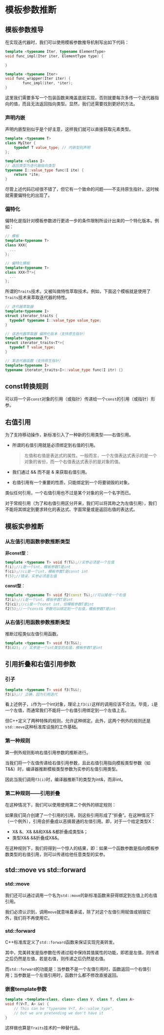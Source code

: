 # 模板参数推断

## 模板参数推导

在实现迭代器时，我们可以使用模板参数推导机制写出如下代码：

``` c++
template <typename Iter, typename ElementType>
void func_impl(Iter iter, ElementType type) {
        
}

template <typename Iter>
void func_wrapper(Iter iter) {
        func_impl(iter, *iter); 
}
```

这里我们需要多写一个包装函数来掩盖底层实现，否则就要每次多传一个迭代器指向的值，而且无法返回指向类型。显然，我们还需要找到更好的方法。

### 声明内嵌

声明内嵌型别似乎是个好主意，这样我们就可以直接获取元素类型。

``` c++
template <typename T>
class MyIter {
    typedef T value_type; // 内嵌型别声明
};

template <class I>
// 返回类型为迭代器指向类型
typename I::value_type func(I ite) {
    return *ite;
}
```

尽管上述代码已经很不错了，但它有一个致命的问题——不支持原生指针。这时候就需要偏特化的出现了。

### 偏特化

偏特化是指针对模板参数进行更进一步的条件限制所设计出来的一个特化版本。例如：

``` c++
// 模板
template<typename T>
class XXX{
  ...
};

// 偏特化模板
template<typename T>
class XXX<T*>{
  ...
};
```

所谓的`Traits`技术，又被叫做特性萃取技术。例如，下面这个模板就是使用了`Traits`技术来萃取迭代器的特性。

``` c++
// 迭代器萃取器
template<typename I>
struct iterator_traits {
  typedef typename I::value_type value_type;
}

// 该迭代器萃取器 偏特化版本（支持原生指针）
template<typename T>
struct iterator_traits<T*>{
  typedef T value_type;
}

// 某迭代器函数（支持原生指针）
template<typename I>
typename iterator_traits<I>::value_type func(I itr) {}
```

## const转换规则

可以将一个非`const`对象的引用（或指针）传递给一个`const`的引用（或指针）形参。

## 右值引用

为了支持移动操作，新标准引入了一种新的引用类型——右值引用。

- 所谓的右值引用就是必须绑定到右值的引用。

  > 左值和右值是表达式的属性。一般而言，一个左值表达式表示的是一个对象的省份，而一个右值表达式表示的是对象的值。

- 我们通过 && 而不是 & 来获取右值引用。
- 右值引用有一个重要的性质，只能绑定到一个将要销毁的对象。

类似任何引用，一个右值引用也不过是某个对象的另一个名字而已。

对于常规引用（为了和右值引用区分开来，我们可以将其称之为左值引用），我们不能将其绑定到要求转化的表达式、字面常量或是返回右值的表达式。

## 模板实参推断

### 从左值引用函数参数推断类型

**非const型**：

``` c++
template <typename T> void f(T&);//实参必须是一个左值
f(i);//i是一个int，模板参数T是int
f(ci);//ci是一个int，模板参数T是const int
f(5);//错误，实参必须是左值
```

**const型**：

``` c++
template <typename T> void f2(const T&);//可以接收一个右值
f2(i);//i是一个int，模板参数T是int
f2(ci);//ci是一个const int，但模板参数T是int
f2(5);//一个const& 参数可以绑定到一个右值，模板参数T是int
```

### 从右值引用函数参数推断类型

推断过程类似左值引用函数。

``` c++
template <typename T> void f3(T&&);
f3(42); // 实参是一个int类型的右值，模板参数T是int
```

## 引用折叠和右值引用参数

### 引子

``` c++
template <typename T> void f3(T&&);
f3(i);// 正确，因为引用迭代
```

看上述例子，`i`作为一个int对象，理论上`f3(i)`这样的调用应该不合法。毕竟，`i`是一个左值，而通常我们不能将一个右值引用绑定到一个左值上去。

但C++定义了两种特殊的规则，允许这种绑定。此外，这两个例外的规则还是`std::move`这种标准库设施的工作基础。

### 第一种规则

第一例外规则影响右值引用参数的推断进行。

当我们将一个左值传递给右值引用参数，且此右值引用指向模板类型参数（如T&&）时，编译器推断模板类型参数为实参的左值引用类型。

因此当我们调用`f3(i)`时，编译器推断T的类型为int&，而非int。

### 第二种规则——引用折叠

在这种情况下，我们可以使用使用第二个例外的绑定规则：

如果我们简介创建了一个引用的引用，则这些引用形成了“折叠”。在这种情况下（一个例外），引用会折叠成以恶搞普通的左值引用。即，对于一个给定类型X：

- X& &、X& &&和X&& &都折叠成类型&；
- 类型X&& &&折叠成X&&。

在这种规则下，我们将得到一个惊人的结果，即：如果一个函数参数是指向模板参数类型的右值引用，则可以传递给他任意类型的实参。

## std::move vs std::forward

### std::move

我们还可以通过调用一个名为`std::move`的新标准函数来获得绑定到左值上的右值引用。

我们必须认识到，调用`move`就意味着承诺，除了对这个左值引用赋值或销毁它外，我们将不再使用它。

### std::forward

C++标准库定义了`std::forward`函数来保证实现完美转发。

其中，完美转发是指参数在传递过程中保持其值属性的功能，即若是左值，则传递之后仍然是左值，若是右值，则传递之后仍然是右值。

而`std::forward`的功能是：当参数不是一个左值引用时，函数返回一个右值引用；当参数是一个左值引用时，函数什么都不修改直接返回。

### 嵌套template参数

``` c++
template <template<class, class> class V, class T, class A>
void f(V<T, A> &v) {
    // This can be "typename V<T, A>::value_type",
    // but we are pretending we don't have it
}
```

这样做也算是`Traits`技术的一种替代品。

